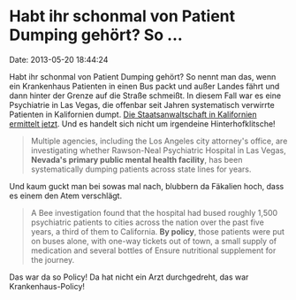 Habt ihr schonmal von Patient Dumping gehört? So \...
=====================================================

Date: 2013-05-20 18:44:24

Habt ihr schonmal von Patient Dumping gehört? So nennt man das, wenn ein
Krankenhaus Patienten in einen Bus packt und außer Landes fährt und dann
hinter der Grenze auf die Straße schmeißt. In diesem Fall war es eine
Psychiatrie in Las Vegas, die offenbar seit Jahren systematisch
verwirrte Patienten in Kalifornien dumpt. [Die Staatsanwaltschaft in
Kalifornien ermittelt
jetzt](http://www.sacbee.com/2013/05/20/5432780/la-poised-to-go-after-las-vegas.html).
Und es handelt sich nicht um irgendeine Hinterhofklitsche!

> Multiple agencies, including the Los Angeles city attorney\'s office,
> are investigating whether Rawson-Neal Psychiatric Hospital in Las
> Vegas, **Nevada\'s primary public mental health facility**, has been
> systematically dumping patients across state lines for years.

Und kaum guckt man bei sowas mal nach, blubbern da Fäkalien hoch, dass
es einem den Atem verschlägt.

> A Bee investigation found that the hospital had bused roughly 1,500
> psychiatric patients to cities across the nation over the past five
> years, a third of them to California. **By policy**, those patients
> were put on buses alone, with one-way tickets out of town, a small
> supply of medication and several bottles of Ensure nutritional
> supplement for the journey.

Das war da so Policy! Da hat nicht ein Arzt durchgedreht, das war
Krankenhaus-Policy!
